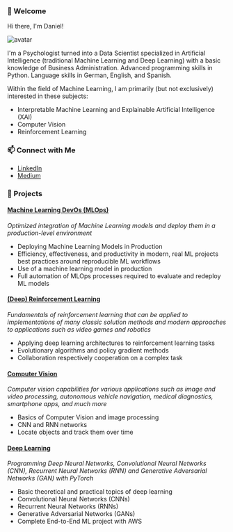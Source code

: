 ### 👋 Welcome

Hi there, I'm Daniel!

![avatar](https://images.weserv.nl/?url=avatars.githubusercontent.com/u/53251018?v=4&h=150&w=150&fit=cover&mask=circle&maxage=7d)

I'm a Psychologist turned into a Data Scientist specialized in Artificial Intelligence (traditional Machine Learning and Deep Learning) with a basic knowledge of Business Administration. Advanced programming skills in Python. Language skills in German, English, and Spanish.

Within the field of Machine Learning, I am primarily (but not exclusively) interested in these subjects:
* Interpretable Machine Learning and Explainable Artificial Intelligence (XAI)
* Computer Vision
* Reinforcement Learning

### 📫 Connect with Me
* [LinkedIn](https://www.linkedin.com/in/danielkleine5)
* [Medium](https://dkleine.medium.com/)


### 💼 Projects

#### [Machine Learning DevOs (MLOps)](https://github.com/d-kleine/Udacity_MLOps)
*Optimized integration of Machine Learning models and deploy them in a production-level environment*
* Deploying Machine Learning Models in Production
* Efficiency, effectiveness, and productivity in modern, real ML projects best practices around reproducible ML workflows
* Use of a machine learning model in production
* Full automation of MLOps processes required to evaluate and redeploy ML models

#### [(Deep) Reinforcement Learning](https://github.com/d-kleine/Udacity_Reinforcement-Learning)
*Fundamentals of reinforcement learning that can be applied to implementations of many classic solution methods and modern approaches to applications such as video games and robotics*
* Applying deep learning architectures to reinforcement learning tasks
* Evolutionary algorithms and policy gradient methods
* Collaboration respectively cooperation on a complex task

#### [Computer Vision](https://github.com/d-kleine/Udacity_Computer-Vision)
*Computer vision capabilities for various applications such as image and video processing, autonomous vehicle navigation, medical diagnostics, smartphone apps, and much more*
* Basics of Computer Vision and image processing
* CNN and RNN networks
* Locate objects and track them over time


#### [Deep Learning](https://github.com/d-kleine/Udacity_Deep-Learning)
*Programming Deep Neural Networks, Convolutional Neural Networks (CNN), Recurrent Neural Networks (RNN) and Generative Adversarial Networks (GAN) with PyTorch*
* Basic theoretical and practical topics of deep learning
* Convolutional Neural Networks  (CNNs)
* Recurrent Neural Networks (RNNs)
* Generative Adversarial Networks (GANs)
* Complete End-to-End ML project with AWS
